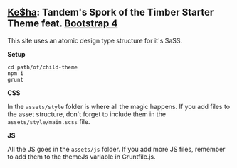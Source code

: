 ## [Ke$ha](https://www.youtube.com/watch?v=hHUbLv4ThOo): Tandem's Spork of the Timber Starter Theme feat. [Bootstrap 4](https://getbootstrap.com/)

This site uses an atomic design type structure for it's SaSS.

**Setup**

```
cd path/of/child-theme
npm i
grunt
```

**CSS**

In the ```assets/style``` folder is where all the magic happens.  If you add files to the asset structure, don't forget to include them in the ```assets/style/main.scss``` file.

**JS**

All the JS goes in the ```assets/js``` folder. If you add more JS files, remember to add them to the themeJs variable in Gruntfile.js.

